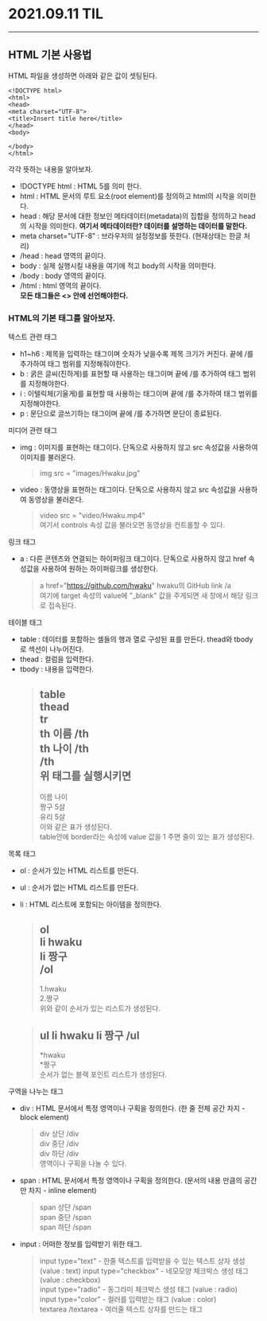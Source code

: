 2021.09.11 TIL
===
---
## HTML 기본 사용법
HTML 파일을 생성하면 아래와 같은 값이 셋팅된다.  

    <!DOCTYPE html>
    <html>
    <head>
    <meta charset="UTF-8">
    <title>Insert title here</title>
    </head>
    <body>
    
    </body>
    </html>
 각각 뜻하는 내용을 알아보자.  
- !DOCTYPE html : HTML 5를 의미 한다.
- html : HTML 문서의 루트 요소(root element)를 정의하고 html의 시작을 의미한다.
- head : 해당 문서에 대한 정보인 메타데이터(metadata)의 집합을 정의하고 head의 시작을 의미한다.
**여기서 메타데이터란? 데이터를 설명하는 데이터를 말한다.**
- meta charset="UTF-8" : 브라우저의 설정정보를 뜻한다. (현재상태는 한글 처리)
- /head : head 영역의 끝이다.
- body : 실제 실행시킬 내용을 여기에 적고 body의 시작을 의미한다.
- /body : body 영역의 끝이다.
- /html : html 영역의 끝이다.  
**모든 태그들은 <> 안에 선언해야한다.**
  
### HTML의 기본 태그를 알아보자.
텍스트 관련 태그
- h1~h6 : 제목을 입력하는 태그이며 숫자가 낮을수록 제목 크기가 커진다. 끝에 /를 추가하여 태그 범위를 지정해줘야한다.
- b : 굵은 글씨(진하게)를 표현할 때 사용하는 태그이며 끝에 /를 추가하여 태그 범위를 지정해야한다.
- i : 이텔릭체(기울게)를 표현할 때 사용하는 태그이며 끝에 /를 추가하여 태그 범위를 지정해야한다.
- p : 문단으로 글쓰기하는 태그이며 끝에 /를 추가하면 문단이 종료된다.
  
미디어 관련 태그
- img : 이미지를 표현하는 태그이다. 단독으로 사용하지 않고 src 속성값을 사용하여 이미지를 불러온다.  
    >img src = "images/Hwaku.jpg"
- video : 동영상을 표현하는 태그이다. 단독으로 사용하지 않고 src 속성값을 사용하여 동영상을 불러온다.
    >video src = "video/Hwaku.mp4"  
    >여기서 controls 속성 값을 불러오면 동영상을 컨트롤할 수 있다.  
  
링크 태그
- a : 다른 콘텐츠와 연결되는 하이퍼링크 태그이다. 단독으로 사용하지 않고 href 속성값을 사용하여 원하는 하이퍼링크를 생성한다.
    >a href="https://github.com/hwaku" hwaku의 GitHub link /a  
    > 여기에 target 속성의 value에 "_blank" 값을 주게되면 새 창에서 해당 링크로 접속된다.  
  
테이블 태그
- table : 데이터를 포함하는 셀들의 행과 열로 구성된 표를 만든다. thead와 tbody로 섹션이 나누어진다.
- thead : 컬럼을 입력한다.
- tbody : 내용을 입력한다.
    >table  
    > thead  
    > tr  
    > th 이름 /th  
    > th 나이 /th  
    > /th  
    > 위 태그를 실행시키면  
    > ---
    > 이름 나이  
    > 짱구 5살  
    > 유리 5살  
    > 이와 같은 표가 생성된다.  
    > table안에 border라는 속성에 value 값을 1 주면 줄이 있는 표가 생성된다.
  
목록 태그
- ol : 순서가 있는 HTML 리스트를 만든다.
- ul : 순서가 없는 HTML 리스트를 만든다.
- li : HTML 리스트에 포함되는 아이템을 정의한다.
    >ol  
    > li hwaku  
    > li 짱구  
    > /ol
    > ---
    >1.hwaku  
    >2.짱구    
    > 위와 같이 순서가 있는 리스트가 생성된다.  
  
    >ul
    > li hwaku
    > li 짱구
    > /ul
    > ---
    > *hwaku  
    > *짱구  
    > 순서가 없는 블랙 포인트 리스트가 생성된다.  
  
구역을 나누는 태그
- div : HTML 문서에서 특정 영역이나 구획을 정의한다. (한 줄 전체 공간 차지 - block element)  
    >div 상단 /div  
    div 중단 /div  
    div 하단 /div  
    영역이나 구획을 나눌 수 있다.  
  
- span : HTML 문서에서 특정 영역이나 구획을 정의한다. (문서의 내용 만큼의 공간만 차지 - inline element)  
    >span 상단 /span  
     >span 중단 /span  
     >span 하단 /span  
  
- input : 어떠한 정보를 입력받기 위한 태그.
    > input type="text"  - 한줄 텍스트를 입력받을 수 있는 텍스트 상자 생성 (value : text)
    > input type="checkbox"  - 네모모양 체크박스 생성 태그 (value : checkbox)  
    > input type="radio"  - 동그라미 체크박스 생성 태그 (value : radio)  
    > input type="color"  - 컬러를 입력받는 태그 (value : color)  
    > textarea /textarea - 여러줄 텍스트 상자를 만드는 태그